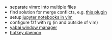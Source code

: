 - separate vimrc into multiple files
- find solution for merge conflicts, e.g. [this plugin](https://medium.com/prodopsio/solving-git-merge-conflicts-with-vim-c8a8617e3633)
- setup [jupyter notebooks in vim](https://github.com/jupyter-vim/jupyter-vim)
- configure fzf with rg (in and outside of vim)
- [yabai window manager](https://github.com/koekeishiya/yabai)
- [hotkey daemon](https://github.com/koekeishiya/skhd)


